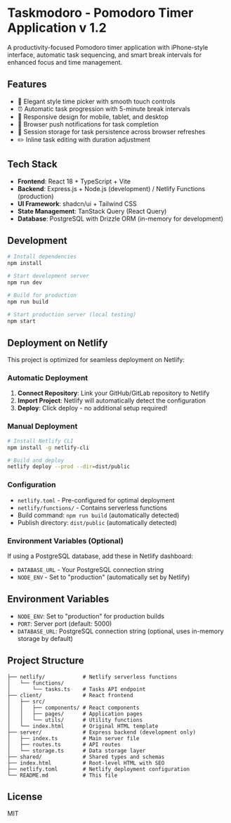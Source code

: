 # Taskmodoro - Pomodoro Timer Application v 1.2

A productivity-focused Pomodoro timer application with iPhone-style interface, automatic task sequencing, and smart break intervals for enhanced focus and time management.

## Features

- 🍎 Elegant style time picker with smooth touch controls
- ⏰ Automatic task progression with 5-minute break intervals
- 📱 Responsive design for mobile, tablet, and desktop
- 🔔 Browser push notifications for task completion
- 💾 Session storage for task persistence across browser refreshes
- ✏️ Inline task editing with duration adjustment

## Tech Stack

- **Frontend**: React 18 + TypeScript + Vite
- **Backend**: Express.js + Node.js (development) / Netlify Functions (production)
- **UI Framework**: shadcn/ui + Tailwind CSS
- **State Management**: TanStack Query (React Query)
- **Database**: PostgreSQL with Drizzle ORM (in-memory for development)

## Development

```bash
# Install dependencies
npm install

# Start development server
npm run dev

# Build for production
npm run build

# Start production server (local testing)
npm start
```

## Deployment on Netlify

This project is optimized for seamless deployment on Netlify:

### Automatic Deployment
1. **Connect Repository**: Link your GitHub/GitLab repository to Netlify
2. **Import Project**: Netlify will automatically detect the configuration
3. **Deploy**: Click deploy - no additional setup required!

### Manual Deployment
```bash
# Install Netlify CLI
npm install -g netlify-cli

# Build and deploy
netlify deploy --prod --dir=dist/public
```

### Configuration
- `netlify.toml` - Pre-configured for optimal deployment
- `netlify/functions/` - Contains serverless functions
- Build command: `npm run build` (automatically detected)
- Publish directory: `dist/public` (automatically detected)

### Environment Variables (Optional)
If using a PostgreSQL database, add these in Netlify dashboard:
- `DATABASE_URL` - Your PostgreSQL connection string
- `NODE_ENV` - Set to "production" (automatically set by Netlify)

## Environment Variables

- `NODE_ENV`: Set to "production" for production builds
- `PORT`: Server port (default: 5000)
- `DATABASE_URL`: PostgreSQL connection string (optional, uses in-memory storage by default)

## Project Structure

```
├── netlify/            # Netlify serverless functions
│   └── functions/
│       └── tasks.ts    # Tasks API endpoint
├── client/             # React frontend
│   ├── src/
│   │   ├── components/ # React components
│   │   ├── pages/      # Application pages
│   │   └── utils/      # Utility functions
│   └── index.html      # Original HTML template
├── server/             # Express backend (development only)
│   ├── index.ts        # Main server file
│   ├── routes.ts       # API routes
│   └── storage.ts      # Data storage layer
├── shared/             # Shared types and schemas
├── index.html          # Root-level HTML with SEO
├── netlify.toml        # Netlify deployment configuration
└── README.md           # This file
```

## License

MIT
